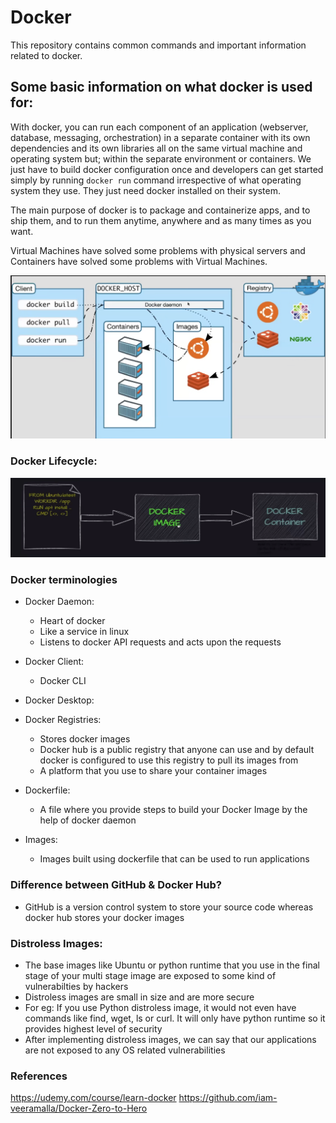 # Docker
This repository contains common commands and important information related to docker.

## Some basic information on what docker is used for:

With docker, you can run each component of an application (webserver, database, messaging, orchestration) in a separate container with its own dependencies and its own libraries all on the same virtual machine and operating system but; within the separate environment or containers. We just have to build docker configuration once and developers can get started simply by running `docker run` command irrespective of what operating system they use. They just need docker installed on their system.

The main purpose of docker is to package and containerize apps, and to ship them, and to run them anytime, anywhere and as many times as you want.

Virtual Machines have solved some problems with physical servers and Containers have solved some problems with Virtual Machines.

![alt text](docker.png)

### Docker Lifecycle:
![alt text](lifecycle.png)

### Docker terminologies
* Docker Daemon:
  - Heart of docker
  - Like a service in linux
  - Listens to docker API requests and acts upon the requests

* Docker Client:
  - Docker CLI

* Docker Desktop:

* Docker Registries:
  - Stores docker images
  - Docker hub is a public registry that anyone can use and by default docker is configured to use this registry to pull its images from
   - A platform that you use to share your container images

* Dockerfile:
  - A file where you provide steps to build your Docker Image by the help of docker daemon

* Images:
  - Images built using dockerfile that can be used to run applications

### Difference between GitHub & Docker Hub?
  - GitHub is a version control system to store your source code whereas docker hub stores your docker images

### Distroless Images:
  - The base images like Ubuntu or python runtime that you use in the final stage of your multi stage image are exposed to some kind of vulnerabilties by hackers
  - Distroless images are small in size and are more secure
  - For eg: If you use Python distroless image, it would not even have commands like find, wget, ls or curl. It will only have python runtime so it provides highest level of security
  - After implementing distroless images, we can say that our applications are not exposed to any OS related vulnerabilities

### References
https://udemy.com/course/learn-docker
https://github.com/iam-veeramalla/Docker-Zero-to-Hero
